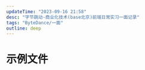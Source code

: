 ```yaml
---
updateTime: "2023-09-16 21:58"
desc: "字节跳动-商业化技术(base北京)前端日常实习一面记录"
tags: "ByteDance/一面"
outline: deep
---
```


# 示例文件
